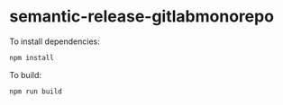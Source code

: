# semantic-release-gitlabmonorepo

To install dependencies:

```bash
npm install
```

To build:

```bash
npm run build
```

